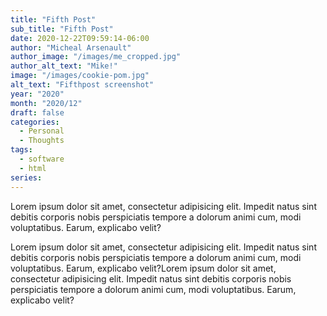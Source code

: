 ```yaml
---
title: "Fifth Post"
sub_title: "Fifth Post"
date: 2020-12-22T09:59:14-06:00
author: "Micheal Arsenault"
author_image: "/images/me_cropped.jpg"
author_alt_text: "Mike!"
image: "/images/cookie-pom.jpg"
alt_text: "Fifthpost screenshot"
year: "2020"
month: "2020/12"
draft: false
categories:
  - Personal
  - Thoughts
tags:
  - software
  - html
series:
---
```


Lorem ipsum dolor sit amet, consectetur adipisicing elit. Impedit natus sint debitis corporis nobis perspiciatis tempore a dolorum animi cum, modi voluptatibus. Earum, explicabo velit?

<!--more-->

Lorem ipsum dolor sit amet, consectetur adipisicing elit. Impedit natus sint debitis corporis nobis perspiciatis tempore a dolorum animi cum, modi voluptatibus. Earum, explicabo velit?Lorem ipsum dolor sit amet, consectetur adipisicing elit. Impedit natus sint debitis corporis nobis perspiciatis tempore a dolorum animi cum, modi voluptatibus. Earum, explicabo velit?
